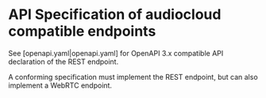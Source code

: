 # API Specification of audiocloud compatible endpoints

See [openapi.yaml|openapi.yaml] for OpenAPI 3.x compatible API declaration of the REST endpoint.

A conforming specification must implement the REST endpoint, but can also implement a WebRTC endpoint.
